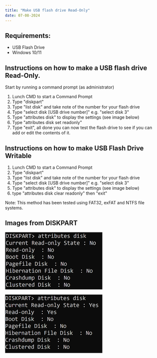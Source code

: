 ```yaml
---
title: "Make USB flash drive Read-Only"
date: 07-08-2024
---
```


## Requirements:
 - USB Flash Drive
 - Windows 10/11
   
## Instructions on how to make a USB flash drive Read-Only.

Start by running a command prompt (as administrator)

1. Lunch CMD to start a Command Prompt
2. Type "diskpart"
1. Type "list disk" and take note of the number for your flash drive
1. Type "select disk [USB drive number]" e.g. "select disk 3"
1. Type "attributes disk" to display the settings (see image below)
1. Type "attributes disk set readonly"
1. Type "exit", all done you can now test the flash drive to see if you can add or edit the contents of it.

## Instructions on how to make USB Flash Drive Writable

1. Lunch CMD to start a Command Prompt
2. Type "diskpart"
1. Type "list disk" and take note of the number for your flash drive
1. Type "select disk [USB drive number]" e.g. "select disk 3"
1. Type "attributes disk" to display the settings (see image below)
1. type "attributes disk clear readonly" then "exit"

Note: This method has been tested using FAT32, exFAT and NTFS file systems.

## Images from DISKPART

![DISKPART command displaying the Read-Only attribute set to No](https://github.com/catchcoder/blog/blob/8bcfb76d9ea63bc79af5b5fc24d2554e6d697c15/_images/diskpart-readonly-cleared.PNG?raw=true "Diskpart disk attributes Read-Only: No")

![DISKPART command displaying the Read-Only attribute set to Yes](https://github.com/catchcoder/blog/blob/8bcfb76d9ea63bc79af5b5fc24d2554e6d697c15/_images/diskpart-readonly-set.PNG?raw=true "Diskpart disk attributes Read-Only: Yes")
